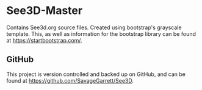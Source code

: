 # See3D-Master
Contains See3d.org source files. Created using bootstrap's grayscale template.
This, as well as information for the bootstrap library can be found
at https://startbootstrap.com/.

## GitHub
This project is version controlled and backed up on GitHub, and can be found
at https://github.com/SavageGarrett/See3D.
